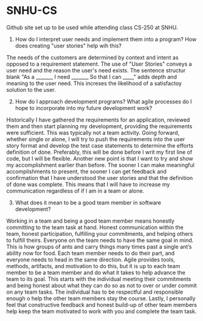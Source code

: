 # SNHU-CS
Github site set up to be used while attending class CS-250 at SNHU.

1) How do I interpret user needs and implement them into a program? How does creating "user stories" help wih this?

The needs of the customers are determined by context and intent as opposed to a requirement statement. The use of "User Stories" conveys a user need and the reason the user's need exists. The sentence structur blank "As a _______ I need _______ So that I can ____," adds depth and meaning to the user need. This increses the likelihood of a satisfactoy solution to the user.

2) How do I approach development programs? What agile processes do I hope to incorporate into my future development work?

Historically I have gathered the requirements for an application, reviewed them and then start planning my development, providing the requirements were sufficient. This was typically not a team activity. Going forward, whether single or alone, I will try to push the requirements into the user story format and develop the test case statements to determine the efforts definition of done. Preferably, this will be done before I writ my first line of code, but I will be flexible.  Another new point is that I want to try and show my accomplishment earlier than before. The sooner I can make meaningful accomplishments to present, the sooner I can get feedback and confirmation that I have understood the user stories and that the definition of done was complete. This means that I will have to increase my communication regardless of if I am in a team or alone. 

3) What does it mean to be a good team member in software development?

Working in a team and being a good team member means honestly committing to the team task at hand. Honest communication within the team, honest participation, fulfilling your commitments, and helping others to fulfill theirs. Everyone on the team needs to have the same goal in mind. This is how groups of ants and carry things many times past a single ant’s ability now for food. Each team member needs to do their part, and everyone needs to head in the same direction. Agile provides tools, methods, artifacts, and motivation to do this, but it is up to each team member to be a team member and do what it takes to help advance the team to its goal. This starts with the individual meeting their commitments and being honest about what they can do so as not to over or under commit on any team tasks. The individual has to be respectful and responsible enough o help the other team members stay the course. Lastly, I personally feel that constructive feedback and honest build-up of other team members help keep the team motivated to work with you and complete the team task.
